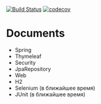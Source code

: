 [![Build Status](https://travis-ci.org/NailMukhametshin/Documents.svg?branch=master)](https://travis-ci.org/NailMukhametshin/Documents) [![codecov](https://codecov.io/gh/NailMukhametshin/Documents/branch/master/graph/badge.svg)](https://codecov.io/gh/NailMukhametshin/Documents)

# Documents

* Spring
* Thymeleaf
* Security
* JpaRepository
* Web
* H2
* Selenium (в ближайшее время)
* JUnit (в ближайшее время)